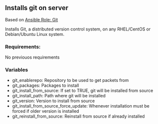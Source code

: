 ## Installs git on server
Based on [Ansible Role: Git](https://github.com/geerlingguy/ansible-role-git)

Installs Git, a distributed version control system, on any RHEL/CentOS or Debian/Ubuntu Linux system.

### Requirements:

No previouos requirements

### Variables

* git_enablerepo: Repository to be used to get packets from
* git_packages: Packages to install
* git_install_from_source: If set to TRUE, git will be installed from source
* git_install_path: Path where git will be installed
* git_version: Version to install from source
* git_install_from_source_force_update: Whenever installation must be forced if older version is installed
* git_reinstall_from_source: Reinstall from source if already installed

